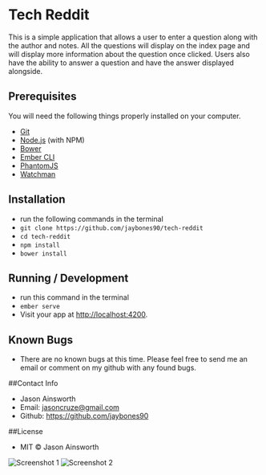 # Tech Reddit

This is a simple application that allows a user to enter a question along with the author and notes. All the questions will display on the index page and will display more information about the question once clicked. Users also have the ability to answer a question and have the answer displayed alongside.

## Prerequisites

You will need the following things properly installed on your computer.

* [Git](https://git-scm.com/)
* [Node.js](https://nodejs.org/) (with NPM)
* [Bower](https://bower.io/)
* [Ember CLI](https://ember-cli.com/)
* [PhantomJS](http://phantomjs.org/)
* [Watchman](https://facebook.github.io/watchman/)

## Installation
* run the following commands in the terminal
* `git clone https://github.com/jaybones90/tech-reddit`
* `cd tech-reddit`
* `npm install`
* `bower install`


## Running / Development
* run this command in the terminal
* `ember serve`
* Visit your app at [http://localhost:4200](http://localhost:4200).

## Known Bugs
* There are no known bugs at this time. Please feel free to send me an email or comment on my github with any found bugs.

##Contact Info
* Jason Ainsworth
* Email: jasoncruze@gmail.com
* Github: https://github.com/jaybones90

##License
* MIT © Jason Ainsworth

![Screenshot 1](/img/screenshot1.png)
![Screenshot 2](/img/screenshot2.png)
